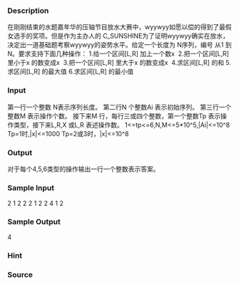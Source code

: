 
### Description
在刚刚结束的水题嘉年华的压轴节目放水大赛中，wyywyy如愿以偿的得到了最假女选手的奖项。但是作为主办人的
C_SUNSHINE为了证明wyywyy确实在放水，决定出一道基础题考察wyywyy的姿势水平。给定一个长度为 N序列，编号
从1 到 N。要求支持下面几种操作：
1.给一个区间[L,R] 加上一个数x 
2.把一个区间[L,R] 里小于x 的数变成x 
3.把一个区间[L,R] 里大于x 的数变成x 
4.求区间[L,R] 的和
5.求区间[L,R] 的最大值
6.求区间[L,R] 的最小值

### Input
第一行一个整数 N表示序列长度。
第二行N 个整数Ai 表示初始序列。
第三行一个整数M 表示操作个数。
接下来M 行，每行三或四个整数，第一个整数Tp 表示操作类型，接下来L,R,X 或L,R 表述操作数。
1<=tp<=6,N,M<=5*10^5,|Ai|<=10^8
Tp=1时,|x|<=1000
Tp=2或3时，|x|<=10^8

### Output
对于每个4,5,6类型的操作输出一行一个整数表示答案。

### Sample Input
2
1 2
2
2 1 2 2
4 1 2
### Sample Output
4
### Hint

### Source
